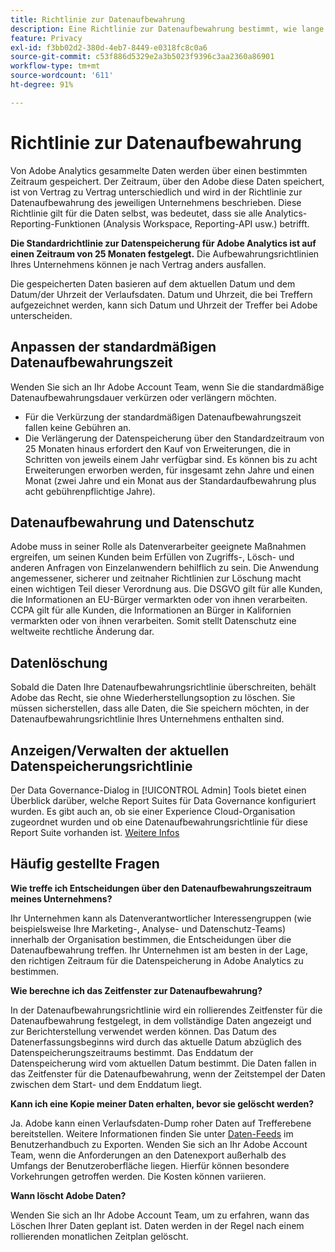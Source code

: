 ```yaml
---
title: Richtlinie zur Datenaufbewahrung
description: Eine Richtlinie zur Datenaufbewahrung bestimmt, wie lange Adobe Ihre Daten speichert.
feature: Privacy
exl-id: f3bb02d2-380d-4eb7-8449-e0318fc8c0a6
source-git-commit: c53f886d5329e2a3b5023f9396c3aa2360a86901
workflow-type: tm+mt
source-wordcount: '611'
ht-degree: 91%

---
```


# Richtlinie zur Datenaufbewahrung

Von Adobe Analytics gesammelte Daten werden über einen bestimmten Zeitraum gespeichert. Der Zeitraum, über den Adobe diese Daten speichert, ist von Vertrag zu Vertrag unterschiedlich und wird in der Richtlinie zur Datenaufbewahrung des jeweiligen Unternehmens beschrieben. Diese Richtlinie gilt für die Daten selbst, was bedeutet, dass sie alle Analytics-Reporting-Funktionen (Analysis Workspace, Reporting-API usw.) betrifft.

**Die Standardrichtlinie zur Datenspeicherung für Adobe Analytics ist auf einen Zeitraum von 25 Monaten festgelegt.** Die Aufbewahrungsrichtlinien Ihres Unternehmens können je nach Vertrag anders ausfallen.

Die gespeicherten Daten basieren auf dem aktuellen Datum und dem Datum/der Uhrzeit der Verlaufsdaten. Datum und Uhrzeit, die bei Treffern aufgezeichnet werden, kann sich Datum und Uhrzeit der Treffer bei Adobe unterscheiden.

## Anpassen der standardmäßigen Datenaufbewahrungszeit

Wenden Sie sich an Ihr Adobe Account Team, wenn Sie die standardmäßige Datenaufbewahrungsdauer verkürzen oder verlängern möchten.

* Für die Verkürzung der standardmäßigen Datenaufbewahrungszeit fallen keine Gebühren an.
* Die Verlängerung der Datenspeicherung über den Standardzeitraum von 25 Monaten hinaus erfordert den Kauf von Erweiterungen, die in Schritten von jeweils einem Jahr verfügbar sind. Es können bis zu acht Erweiterungen erworben werden, für insgesamt zehn Jahre und einen Monat (zwei Jahre und ein Monat aus der Standardaufbewahrung plus acht gebührenpflichtige Jahre).

## Datenaufbewahrung und Datenschutz

Adobe muss in seiner Rolle als Datenverarbeiter geeignete Maßnahmen ergreifen, um seinen Kunden beim Erfüllen von Zugriffs-, Lösch- und anderen Anfragen von Einzelanwendern behilflich zu sein. Die Anwendung angemessener, sicherer und zeitnaher Richtlinien zur Löschung macht einen wichtigen Teil dieser Verordnung aus. Die DSGVO gilt für alle Kunden, die Informationen an EU-Bürger vermarkten oder von ihnen verarbeiten. CCPA gilt für alle Kunden, die Informationen an Bürger in Kalifornien vermarkten oder von ihnen verarbeiten. Somit stellt Datenschutz eine weltweite rechtliche Änderung dar.

## Datenlöschung

Sobald die Daten Ihre Datenaufbewahrungsrichtlinie überschreiten, behält Adobe das Recht, sie ohne Wiederherstellungsoption zu löschen. Sie müssen sicherstellen, dass alle Daten, die Sie speichern möchten, in der Datenaufbewahrungsrichtlinie Ihres Unternehmens enthalten sind.

## Anzeigen/Verwalten der aktuellen Datenspeicherungsrichtlinie

Der Data Governance-Dialog in [!UICONTROL Admin] Tools bietet einen Überblick darüber, welche Report Suites für Data Governance konfiguriert wurden. Es gibt auch an, ob sie einer Experience Cloud-Organisation zugeordnet wurden und ob eine Datenaufbewahrungsrichtlinie für diese Report Suite vorhanden ist. [Weitere Infos](/help/admin/admin/c-data-governance/an-gdpr-workflow.md)

## Häufig gestellte Fragen

**Wie treffe ich Entscheidungen über den Datenaufbewahrungszeitraum meines Unternehmens?**

Ihr Unternehmen kann als Datenverantwortlicher Interessengruppen (wie beispielsweise Ihre Marketing-, Analyse- und Datenschutz-Teams) innerhalb der Organisation bestimmen, die Entscheidungen über die Datenaufbewahrung treffen. Ihr Unternehmen ist am besten in der Lage, den richtigen Zeitraum für die Datenspeicherung in Adobe Analytics zu bestimmen.

**Wie berechne ich das Zeitfenster zur Datenaufbewahrung?**

In der Datenaufbewahrungsrichtlinie wird ein rollierendes Zeitfenster für die Datenaufbewahrung festgelegt, in dem vollständige Daten angezeigt und zur Berichterstellung verwendet werden können. Das Datum des Datenerfassungsbeginns wird durch das aktuelle Datum abzüglich des Datenspeicherungszeitraums bestimmt. Das Enddatum der Datenspeicherung wird vom aktuellen Datum bestimmt. Die Daten fallen in das Zeitfenster für die Datenaufbewahrung, wenn der Zeitstempel der Daten zwischen dem Start- und dem Enddatum liegt.

**Kann ich eine Kopie meiner Daten erhalten, bevor sie gelöscht werden?**

Ja. Adobe kann einen Verlaufsdaten-Dump roher Daten auf Trefferebene bereitstellen. Weitere Informationen finden Sie unter [Daten-Feeds](/help/export/analytics-data-feed/data-feed-overview.md) im Benutzerhandbuch zu Exporten. Wenden Sie sich an Ihr Adobe Account Team, wenn die Anforderungen an den Datenexport außerhalb des Umfangs der Benutzeroberfläche liegen. Hierfür können besondere Vorkehrungen getroffen werden. Die Kosten können variieren.

**Wann löscht Adobe Daten?**

Wenden Sie sich an Ihr Adobe Account Team, um zu erfahren, wann das Löschen Ihrer Daten geplant ist. Daten werden in der Regel nach einem rollierenden monatlichen Zeitplan gelöscht.

